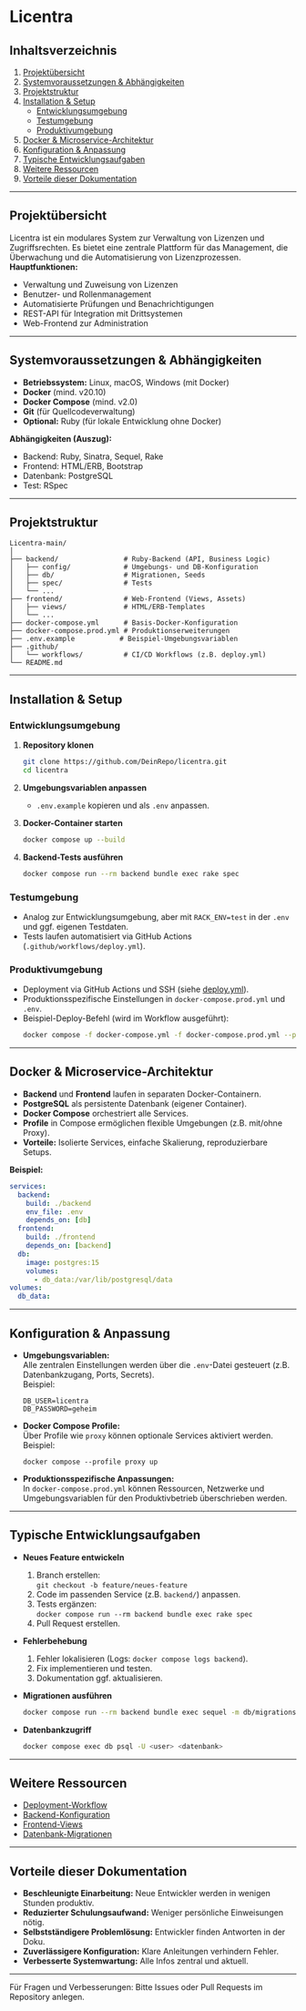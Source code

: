 # Licentra

## Inhaltsverzeichnis

1. [Projektübersicht](#projektübersicht)
2. [Systemvoraussetzungen & Abhängigkeiten](#systemvoraussetzungen--abhängigkeiten)
3. [Projektstruktur](#projektstruktur)
4. [Installation & Setup](#installation--setup)
    - [Entwicklungsumgebung](#entwicklungsumgebung)
    - [Testumgebung](#testumgebung)
    - [Produktivumgebung](#produktivumgebung)
5. [Docker & Microservice-Architektur](#docker--microservice-architektur)
6. [Konfiguration & Anpassung](#konfiguration--anpassung)
7. [Typische Entwicklungsaufgaben](#typische-entwicklungsaufgaben)
8. [Weitere Ressourcen](#weitere-ressourcen)
9. [Vorteile dieser Dokumentation](#vorteile-dieser-dokumentation)

---

## Projektübersicht

Licentra ist ein modulares System zur Verwaltung von Lizenzen und Zugriffsrechten. Es bietet eine zentrale Plattform für das Management, die Überwachung und die Automatisierung von Lizenzprozessen.  
**Hauptfunktionen:**
- Verwaltung und Zuweisung von Lizenzen
- Benutzer- und Rollenmanagement
- Automatisierte Prüfungen und Benachrichtigungen
- REST-API für Integration mit Drittsystemen
- Web-Frontend zur Administration

---

## Systemvoraussetzungen & Abhängigkeiten

- **Betriebssystem:** Linux, macOS, Windows (mit Docker)
- **Docker** (mind. v20.10)
- **Docker Compose** (mind. v2.0)
- **Git** (für Quellcodeverwaltung)
- **Optional:** Ruby (für lokale Entwicklung ohne Docker)

**Abhängigkeiten (Auszug):**
- Backend: Ruby, Sinatra, Sequel, Rake
- Frontend: HTML/ERB, Bootstrap
- Datenbank: PostgreSQL
- Test: RSpec

---

## Projektstruktur

```
Licentra-main/
│
├── backend/                # Ruby-Backend (API, Business Logic)
│   ├── config/             # Umgebungs- und DB-Konfiguration
│   ├── db/                 # Migrationen, Seeds
│   ├── spec/               # Tests
│   └── ...                 
├── frontend/               # Web-Frontend (Views, Assets)
│   ├── views/              # HTML/ERB-Templates
│   └── ...
├── docker-compose.yml      # Basis-Docker-Konfiguration
├── docker-compose.prod.yml # Produktionserweiterungen
├── .env.example           # Beispiel-Umgebungsvariablen
├── .github/
│   └── workflows/          # CI/CD Workflows (z.B. deploy.yml)
└── README.md
```

---

## Installation & Setup

### Entwicklungsumgebung

1. **Repository klonen**
   ```sh
   git clone https://github.com/DeinRepo/licentra.git
   cd licentra
   ```

2. **Umgebungsvariablen anpassen**
   - `.env.example` kopieren und als `.env` anpassen.

3. **Docker-Container starten**
   ```sh
   docker compose up --build
   ```

4. **Backend-Tests ausführen**
   ```sh
   docker compose run --rm backend bundle exec rake spec
   ```

### Testumgebung

- Analog zur Entwicklungsumgebung, aber mit `RACK_ENV=test` in der `.env` und ggf. eigenen Testdaten.
- Tests laufen automatisiert via GitHub Actions (`.github/workflows/deploy.yml`).

### Produktivumgebung

- Deployment via GitHub Actions und SSH (siehe [deploy.yml](.github/workflows/deploy.yml)).
- Produktionsspezifische Einstellungen in `docker-compose.prod.yml` und `.env`.
- Beispiel-Deploy-Befehl (wird im Workflow ausgeführt):
   ```sh
   docker compose -f docker-compose.yml -f docker-compose.prod.yml --profile proxy up -d --build --force-recreate
   ```

---

## Docker & Microservice-Architektur

- **Backend** und **Frontend** laufen in separaten Docker-Containern.
- **PostgreSQL** als persistente Datenbank (eigener Container).
- **Docker Compose** orchestriert alle Services.
- **Profile** in Compose ermöglichen flexible Umgebungen (z.B. mit/ohne Proxy).
- **Vorteile:** Isolierte Services, einfache Skalierung, reproduzierbare Setups.

**Beispiel:**
```yaml
services:
  backend:
    build: ./backend
    env_file: .env
    depends_on: [db]
  frontend:
    build: ./frontend
    depends_on: [backend]
  db:
    image: postgres:15
    volumes:
      - db_data:/var/lib/postgresql/data
volumes:
  db_data:
```

---

## Konfiguration & Anpassung

- **Umgebungsvariablen:**  
  Alle zentralen Einstellungen werden über die `.env`-Datei gesteuert (z.B. Datenbankzugang, Ports, Secrets).  
  Beispiel:
  ```
  DB_USER=licentra
  DB_PASSWORD=geheim
  ```

- **Docker Compose Profile:**  
  Über Profile wie `proxy` können optionale Services aktiviert werden.  
  Beispiel:
  ```
  docker compose --profile proxy up
  ```

- **Produktionsspezifische Anpassungen:**  
  In `docker-compose.prod.yml` können Ressourcen, Netzwerke und Umgebungsvariablen für den Produktivbetrieb überschrieben werden.

---

## Typische Entwicklungsaufgaben

- **Neues Feature entwickeln**
  1. Branch erstellen:  
     `git checkout -b feature/neues-feature`
  2. Code im passenden Service (z.B. `backend/`) anpassen.
  3. Tests ergänzen:  
     `docker compose run --rm backend bundle exec rake spec`
  4. Pull Request erstellen.

- **Fehlerbehebung**
  1. Fehler lokalisieren (Logs: `docker compose logs backend`).
  2. Fix implementieren und testen.
  3. Dokumentation ggf. aktualisieren.

- **Migrationen ausführen**
  ```sh
  docker compose run --rm backend bundle exec sequel -m db/migrations postgres://user:pass@db/licentra
  ```

- **Datenbankzugriff**
  ```sh
  docker compose exec db psql -U <user> <datenbank>
  ```

---

## Weitere Ressourcen

- [Deployment-Workflow](.github/workflows/deploy.yml)
- [Backend-Konfiguration](backend/config/environment.rb)
- [Frontend-Views](frontend/views/)
- [Datenbank-Migrationen](backend/db/migrations/)

---

## Vorteile dieser Dokumentation

- **Beschleunigte Einarbeitung:** Neue Entwickler werden in wenigen Stunden produktiv.
- **Reduzierter Schulungsaufwand:** Weniger persönliche Einweisungen nötig.
- **Selbstständigere Problemlösung:** Entwickler finden Antworten in der Doku.
- **Zuverlässigere Konfiguration:** Klare Anleitungen verhindern Fehler.
- **Verbesserte Systemwartung:** Alle Infos zentral und aktuell.

---

Für Fragen und Verbesserungen: Bitte Issues oder Pull Requests im Repository anlegen.
